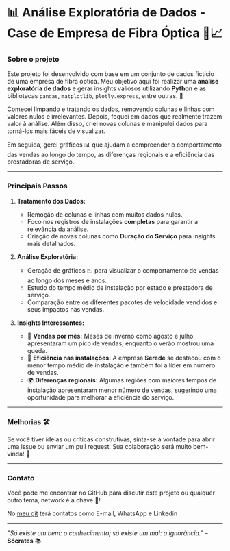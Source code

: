 # 📊 Análise Exploratória de Dados - Case de Empresa de Fibra Óptica 🏢📈

### Sobre o projeto
Este projeto foi desenvolvido com base em um conjunto de dados fictício de uma empresa de fibra óptica. Meu objetivo aqui foi realizar uma **análise exploratória de dados** e gerar insights valiosos utilizando **Python** e as bibliotecas `pandas`, `matplotlib`, `plotly.express`, entre outras. 🐍

Comecei limpando e tratando os dados, removendo colunas e linhas com valores nulos e irrelevantes. Depois, foquei em dados que realmente trazem valor à análise. Além disso, criei novas colunas e manipulei dados para torná-los mais fáceis de visualizar.

Em seguida, gerei gráficos 📊 que ajudam a compreender o comportamento das vendas ao longo do tempo, as diferenças regionais e a eficiência das prestadoras de serviço.

---

### Principais Passos

1. **Tratamento dos Dados:**
   - Remoção de colunas e linhas com muitos dados nulos.
   - Foco nos registros de instalações **completas** para garantir a relevância da análise.
   - Criação de novas colunas como **Duração do Serviço** para insights mais detalhados.
   
2. **Análise Exploratória:**
   - Geração de gráficos 📉 para visualizar o comportamento de vendas ao longo dos meses e anos.
   - Estudo do tempo médio de instalação por estado e prestadora de serviço.
   - Comparação entre os diferentes pacotes de velocidade vendidos e seus impactos nas vendas.

3. **Insights Interessantes:**
   - 📅 **Vendas por mês:** Meses de inverno como agosto e julho apresentaram um pico de vendas, enquanto o verão mostrou uma queda.
   - 🚀 **Eficiência nas instalações:** A empresa **Serede** se destacou com o menor tempo médio de instalação e também foi a líder em número de vendas.
   - 🌍 **Diferenças regionais:** Algumas regiões com maiores tempos de instalação apresentaram menor número de vendas, sugerindo uma oportunidade para melhorar a eficiência do serviço.

---

### Melhorias 🛠️

Se você tiver ideias ou críticas construtivas, sinta-se à vontade para abrir uma issue ou enviar um pull request. Sua colaboração será muito bem-vinda! 🤗

---

### Contato

Você pode me encontrar no GitHub para discutir este projeto ou qualquer outro tema, network é a chave 🔑!

No [meu git](https://github.com/Rafasansouza)  terá contatos como E-mail, WhatsApp e Linkedin

---

*"Só existe um bem: o conhecimento; só existe um mal: a ignorância."* – **Sócrates** 📚
